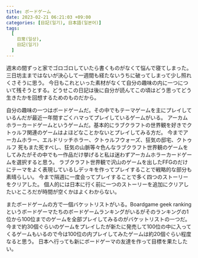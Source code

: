 ```yaml
---
title: ボードゲーム
date: 2023-02-21 06:21:03 +09:00
categories: [日記(일기), 日本語(일본어)]
tags:
  [
    日常(일상),
    日記(일기)
  ]
---
```

週末の間ずっと家でゴロゴロしていたら書くものがなくて悩んで寝てしまった。
三日坊主まではないが決心して一週間も経たないうちに破ってしまって少し照れくさそうに思う。
今日もこれといった素材がなくて自分の趣味の内に一つについて残そうとする。どうせこの日記は後に自分が読んてこの頃はどう思ってどう生きたかを回想するためのものだから。

自分の趣味の一つはボードゲームだ。その中でもテーマゲームを主にプレイしているんだが最近一年間すごくハマってプレイしているゲームがいる。
アーカムホラーカードゲームというゲームだ。基本的にラブクラフトの世界観を好きでクトゥルフ関連のゲームはよほどなことかないとプレイしてみる方だ。
今までアーカムホラー、エルドリッチホラー、クトゥルフウォーズ、狂気の邸宅、クトゥルフ 死もまた死すべし、狂気の山脈等々色んなラブクラフト世界観のゲームをしてみたがその中でも一作品だけ挙げると私は迷わずアーカムホラーカードゲームを選択すると思う。
ラブクラフト世界観で沢山のゲームを出したFFGのだけにテーマをよく表現しているしデッキを作ってプレイすることで戦略的な部分も素晴らしい。
今まで隔週に一度会ってプレイすることで多く四つのストーリーをクリアした。
個人的には日本に行く前に一つのストーリーを追加にクリアしたいところだが時間が空くかはよくわからない。

またボードゲームの方で一個バケットリストがいる。Boardgame geek rankingというボードゲーマたちのボードゲームランキングがいるがそのランキングの1位から100位までのゲームを全部プレイしてみるのがバケットリストの一つだ。
今まで約30個ぐらいのゲームをプレイしたが新たに発売して100位の中に入ってくるゲームもいるので今は100位の内プレイしてみたゲームは約20個ぐらい程度なると思う。
日本へ行っても新にボードゲーマの友達を作って目標を果たしたい。